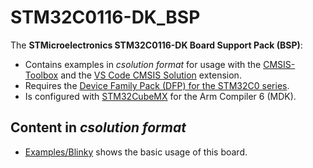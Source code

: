 # STM32C0116-DK_BSP

The **STMicroelectronics STM32C0116-DK Board Support Pack (BSP)**:

- Contains examples in *csolution format* for usage with the [CMSIS-Toolbox](https://github.com/Open-CMSIS-Pack/cmsis-toolbox/blob/main/docs/README.md) and the  [VS Code CMSIS Solution](https://marketplace.visualstudio.com/items?itemName=Arm.cmsis-csolution) extension.
- Requires the [Device Family Pack (DFP) for the STM32C0 series](https://www.keil.arm.com/packs/stm32c0xx_dfp-keil).
- Is configured with [STM32CubeMX](https://www.st.com/en/development-tools/stm32cubemx.html) for the Arm Compiler 6 (MDK).

## Content in *csolution format*

- [Examples/Blinky](https://github.com/Open-CMSIS-Pack/STM32C0116-DK_BSP/tree/main/Examples/Blinky) shows the basic usage of this board.
